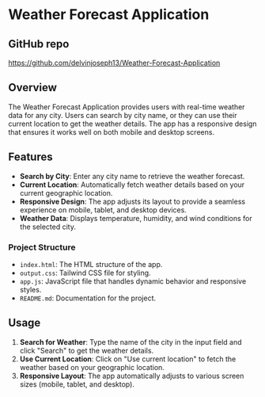 # Weather Forecast Application



## GitHub repo
https://github.com/delvinjoseph13/Weather-Forecast-Application

## Overview

The Weather Forecast Application provides users with real-time weather data for any city. Users can search by city name, or they can use their current location to get the weather details. The app has a responsive design that ensures it works well on both mobile and desktop screens.

## Features

- **Search by City**: Enter any city name to retrieve the weather forecast.
- **Current Location**: Automatically fetch weather details based on your current geographic location.
- **Responsive Design**: The app adjusts its layout to provide a seamless experience on mobile, tablet, and desktop devices.
- **Weather Data**: Displays temperature, humidity, and wind conditions for the selected city.


### Project Structure

- `index.html`: The HTML structure of the app.
- `output.css`: Tailwind CSS file for styling.
- `app.js`: JavaScript file that handles dynamic behavior and responsive styles.
- `README.md`: Documentation for the project.


## Usage

1. **Search for Weather**: Type the name of the city in the input field and click "Search" to get the weather details.
2. **Use Current Location**: Click on "Use current location" to fetch the weather based on your geographic location.
3. **Responsive Layout**: The app automatically adjusts to various screen sizes (mobile, tablet, and desktop).